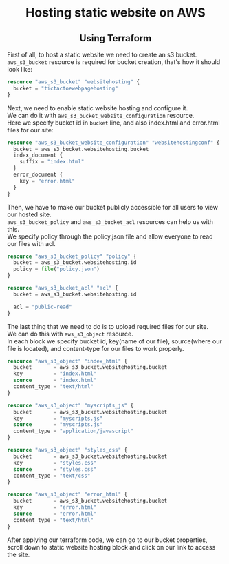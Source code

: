 <h1 align="center">Hosting static website on AWS</h1>
<h2 align="center">Using Terraform</h2>

First of all, to host a static website we need to create an s3 bucket.<br>
`aws_s3_bucket` resource is required for bucket creation, that's how it should look like:
```tf
resource "aws_s3_bucket" "websitehosting" {
  bucket = "tictactoewebpagehosting"
}
```
Next, we need to enable static website hosting and configure it.<br>
We can do it with `aws_s3_bucket_website_configuration` resource.<br>
Here we specify bucket id in `bucket` line, and also index.html and error.html files for our site:
```tf
resource "aws_s3_bucket_website_configuration" "websitehostingconf" {
  bucket = aws_s3_bucket.websitehosting.bucket
  index_document {
    suffix = "index.html"
  }
  error_document {
    key = "error.html"
  }
}
```
Then, we have to make our bucket publicly accessible for all users to view our hosted site.<br>
`aws_s3_bucket_policy` and `aws_s3_bucket_acl` resources can help us with this.<br>
We specify policy through the policy.json file and allow everyone to read our files with acl.<br>
```tf
resource "aws_s3_bucket_policy" "policy" {
  bucket = aws_s3_bucket.websitehosting.id
  policy = file("policy.json")
}

resource "aws_s3_bucket_acl" "acl" {
  bucket = aws_s3_bucket.websitehosting.id

  acl = "public-read"
}
```
The last thing that we need to do is to upload required files for our site.<br>
We can do this with `aws_s3_object` resource.<br>
In each block we specify bucket id, key(name of our file), source(where our file is located), and content-type for our files to work properly.<br>
```tf
resource "aws_s3_object" "index_html" {
  bucket       = aws_s3_bucket.websitehosting.bucket
  key          = "index.html"
  source       = "index.html"
  content_type = "text/html"
}

resource "aws_s3_object" "myscripts_js" {
  bucket       = aws_s3_bucket.websitehosting.bucket
  key          = "myscripts.js"
  source       = "myscripts.js"
  content_type = "application/javascript"
}

resource "aws_s3_object" "styles_css" {
  bucket       = aws_s3_bucket.websitehosting.bucket
  key          = "styles.css"
  source       = "styles.css"
  content_type = "text/css"
}

resource "aws_s3_object" "error_html" {
  bucket       = aws_s3_bucket.websitehosting.bucket
  key          = "error.html"
  source       = "error.html"
  content_type = "text/html"
}
```
After applying our terraform code, we can go to our bucket properties, scroll down to static website hosting block and click on our link to access the site.
